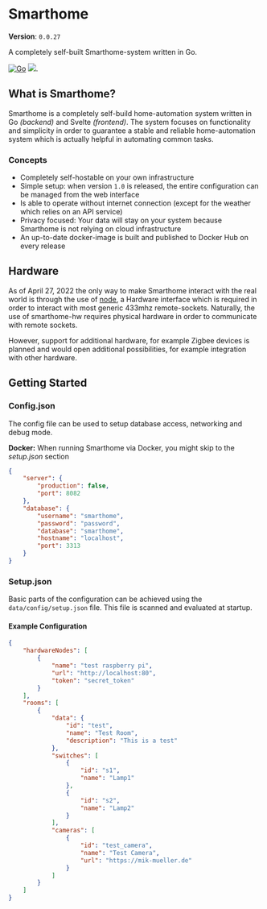 # Smarthome
**Version**: `0.0.27`

A completely self-built Smarthome-system written in Go.

[![Go](https://github.com/smarthome-go/smarthome/actions/workflows/go.yml/badge.svg)](https://github.com/smarthome-go/smarthome/actions/workflows/go.yml)
[![](https://tokei.rs/b1/github/smarthome-go/smarthome?category=code)](https://github.com/smarthome-go/smarthome).

## What is Smarthome?
Smarthome is a completely self-build home-automation system written in Go *(backend)* and Svelte *(frontend)*.
The system focuses on functionality and simplicity in order to guarantee a stable and reliable home-automation system which is actually helpful in automating common tasks.

### Concepts
- Completely self-hostable on your own infrastructure
- Simple setup: when version `1.0` is released, the entire configuration can be managed from the web interface
- Is able to operate without internet connection (except for the weather which relies on an API service)
- Privacy focused: Your data will stay on your system because Smarthome is not relying on cloud infrastructure
- An up-to-date docker-image is built and published to Docker Hub on every release 

## Hardware
As of April 27, 2022 the only way to make Smarthome interact with the real world is through the use of [node](https://github.com/smarthome-go/node), a Hardware interface which is required in order to interact with most generic 433mhz remote-sockets.
Naturally, the use of smarthome-hw requires physical hardware in order to communicate with remote sockets.

However, support for additional hardware, for example Zigbee devices is planned and would open additional possibilities, for example integration with other hardware.

## Getting Started
### Config.json
The config file can be used to setup database access, networking and debug mode.

**Docker:**
When running Smarthome via Docker, you might skip to the *setup.json* section 
```json
{
    "server": {
        "production": false,
        "port": 8082
    },
    "database": {
        "username": "smarthome",
        "password": "password",
        "database": "smarthome",
        "hostname": "localhost",
        "port": 3313
    }
}
```

### Setup.json
Basic parts of the configuration can be achieved using the `data/config/setup.json` file.
This file is scanned and evaluated at startup.

#### Example Configuration

```json
{
    "hardwareNodes": [
        {
            "name": "test raspberry pi",
            "url": "http://localhost:80",
            "token": "secret_token"
        }
    ],
    "rooms": [
        {
            "data": {
                "id": "test",
                "name": "Test Room",
                "description": "This is a test"
            },
            "switches": [
                {
                    "id": "s1",
                    "name": "Lamp1"
                },
                {
                    "id": "s2",
                    "name": "Lamp2"
                }
            ],
            "cameras": [
                {
                    "id": "test_camera",
                    "name": "Test Camera",
                    "url": "https://mik-mueller.de"
                }
            ]
        }
    ]
}
```
